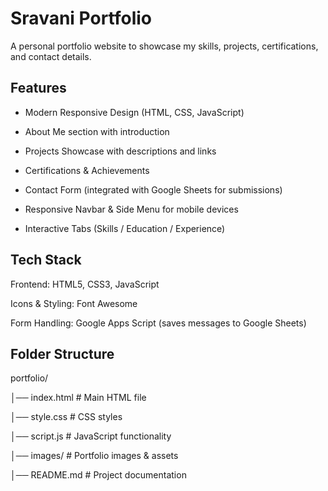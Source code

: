 # Sravani Portfolio

A personal portfolio website to showcase my skills, projects, certifications, and contact details.

 ## Features

- Modern Responsive Design (HTML, CSS, JavaScript)

- About Me section with introduction

- Projects Showcase with descriptions and links

- Certifications & Achievements

- Contact Form (integrated with Google Sheets for submissions)

- Responsive Navbar & Side Menu for mobile devices

- Interactive Tabs (Skills / Education / Experience)

## Tech Stack

Frontend: HTML5, CSS3, JavaScript

Icons & Styling: Font Awesome

Form Handling: Google Apps Script (saves messages to Google Sheets)


## Folder Structure

portfolio/

│── index.html        # Main HTML file

│── style.css         # CSS styles

│── script.js         # JavaScript functionality

│── images/           # Portfolio images & assets

│── README.md         # Project documentation
